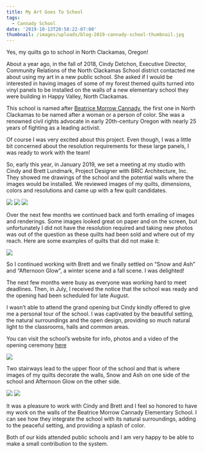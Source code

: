 ```yaml
---
title: My Art Goes To School
tags:
  - Cannady School
date: '2019-10-13T20:58:22-07:00'
thumbnail: /images/uploads/blog-2019-cannady-school-thumbnail.jpg
---
```

Yes, my quilts go to school in North Clackamas, Oregon!

About a year ago, in the fall of 2018, Cindy Detchon, Executive Director, Community Relations of the North Clackamas School district contacted me about using my art in a new public school.  She asked if I would be interested in having images of some of my forest themed quilts turned into vinyl panels to be installed on the walls of a new elementary school they were building in Happy Valley, North Clackamas.

This school is named after [Beatrice Morrow Cannady](https://en.wikipedia.org/wiki/Beatrice_Morrow_Cannady), the first one in North Clackamas to be named after a woman or a person of color. She was a renowned civil rights advocate in early 20th-century Oregon with nearly 25 years of fighting as a leading activist.

Of course I was very excited about this project. Even though, I was a little bit concerned about the resolution requirements for these large panels, I was ready to work with the team!

So, early this year, in January 2019, we set a meeting at my studio with Cindy and Brett Lundmark, Project Designer with BRIC Architecture, Inc. They showed me drawings of the school and the potential walls where the images would be installed. We reviewed images of my quilts, dimensions, colors and resolutions and came up with a few quilt candidates.

<img class="img-responsive" src="/images/uploads/blog-2019-cannady-school-1.jpg">

<img class="img-responsive" src="/images/uploads/blog-2019-cannady-school-2.jpg">

<img class="img-responsive" src="/images/uploads/blog-2019-cannady-school-3.jpg">

Over the next few months we continued back and forth emailing of images and renderings.  Some images looked great on paper and on the screen, but unfortunately I did not have the resolution required and taking new photos was out of the question as these quilts had been sold and where out of my reach.  Here are some examples of quilts  that did not make it:

<img class="img-responsive" src="/images/uploads/blog-2019-cannady-school-4.jpg">

So I continued working with Brett and we finally settled on “Snow and Ash” and “Afternoon Glow”, a winter scene and a fall scene.  I was delighted!

The next few months were busy as everyone was working hard to meet deadlines. Then, in July, I received the notice that the school was ready and the opening had been scheduled for late August.

I wasn’t able to attend the grand opening but Cindy kindly offered to give me a personal tour of the school. I was captivated by the beautiful setting, the natural surroundings and the open design, providing so much natural light to the classrooms, halls and common areas.

You can visit the school’s website for info, photos and a video of the opening ceremony [here](https://www.nclack.k12.or.us/bmc)

<img class="img-responsive" src="/images/uploads/blog-2019-cannady-school-5.jpg">

Two stairways lead to the upper floor of the school and that is where images of my quilts decorate the walls, Snow and Ash on one side of the school and Afternoon Glow on the other side.  

<img class="img-responsive" src="/images/uploads/blog-2019-cannady-school-6.jpg">

<img class="img-responsive" src="/images/uploads/blog-2019-cannady-school-7.jpg">

It was a pleasure to work with Cindy and Brett and I feel so honored to have my work on the walls of the Beatrice Morrow Cannady Elementary School.  I can see how they integrate the school with its natural surroundings, adding to the peaceful setting, and providing a splash of color.

Both of our kids attended public schools and I am very happy to be able to make a small contribution to the system.
